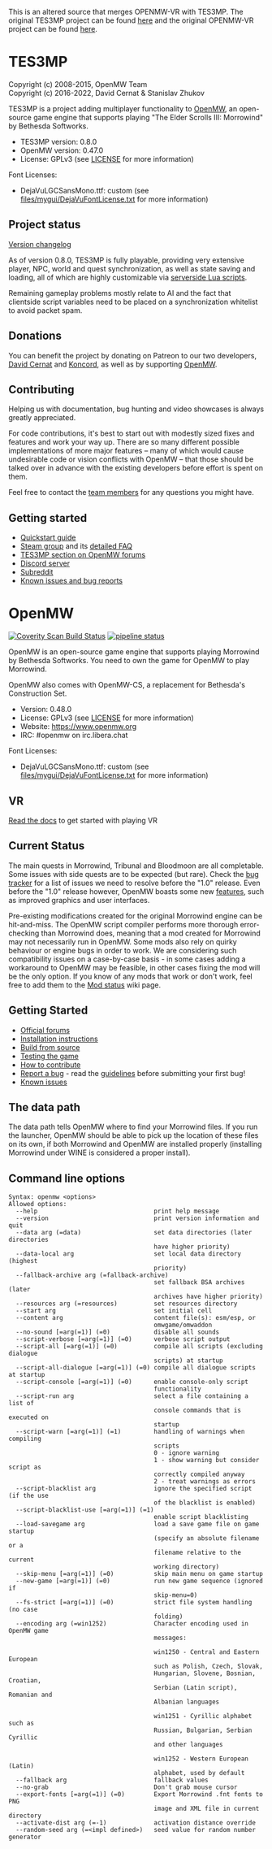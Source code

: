 This is an altered source that merges OPENMW-VR with TES3MP. 
The original TES3MP project can be found [here](https://github.com/TES3MP/TES3MP) and the original OPENMW-VR project can be found [here](https://gitlab.com/madsbuvi/openmw).

TES3MP
======

Copyright (c) 2008-2015, OpenMW Team  
Copyright (c) 2016-2022, David Cernat & Stanislav Zhukov

TES3MP is a project adding multiplayer functionality to [OpenMW](https://github.com/OpenMW/openmw), an open-source game engine that supports playing "The Elder Scrolls III: Morrowind" by Bethesda Softworks.

* TES3MP version: 0.8.0
* OpenMW version: 0.47.0
* License: GPLv3 (see [LICENSE](https://github.com/TES3MP/TES3MP/blob/master/LICENSE) for more information)

Font Licenses:
* DejaVuLGCSansMono.ttf: custom (see [files/mygui/DejaVuFontLicense.txt](https://github.com/TES3MP/TES3MP/blob/master/files/mygui/DejaVuFontLicense.txt) for more information)

Project status
--------------

[Version changelog](https://github.com/TES3MP/TES3MP/blob/master/tes3mp-changelog.md)

As of version 0.8.0, TES3MP is fully playable, providing very extensive player, NPC, world and quest synchronization, as well as state saving and loading, all of which are highly customizable via [serverside Lua scripts](https://github.com/TES3MP/CoreScripts).

Remaining gameplay problems mostly relate to AI and the fact that clientside script variables need to be placed on a synchronization whitelist to avoid packet spam.

Donations
---------------

You can benefit the project by donating on Patreon to our two developers, [David Cernat](https://www.patreon.com/davidcernat) and [Koncord](https://www.patreon.com/Koncord), as well as by supporting [OpenMW](https://openmw.org).

Contributing
---------------

Helping us with documentation, bug hunting and video showcases is always greatly appreciated.

For code contributions, it's best to start out with modestly sized fixes and features and work your way up. There are so many different possible implementations of more major features – many of which would cause undesirable code or vision conflicts with OpenMW – that those should be talked over in advance with the existing developers before effort is spent on them.

Feel free to contact the [team members](https://github.com/TES3MP/TES3MP/blob/master/tes3mp-credits.md) for any questions you might have.

Getting started
---------------

* [Quickstart guide](https://github.com/TES3MP/TES3MP/wiki/Quickstart-guide)
* [Steam group](https://steamcommunity.com/groups/mwmulti) and its [detailed FAQ](https://steamcommunity.com/groups/mwmulti/discussions/1/353916184342480541/)
* [TES3MP section on OpenMW forums](https://forum.openmw.org/viewforum.php?f=45)
* [Discord server](https://discord.gg/ECJk293)
* [Subreddit](https://www.reddit.com/r/tes3mp)
* [Known issues and bug reports](https://github.com/TES3MP/TES3MP/issues)


OpenMW
======

[![Coverity Scan Build Status](https://scan.coverity.com/projects/3740/badge.svg)](https://scan.coverity.com/projects/3740) [![pipeline status](https://gitlab.com/OpenMW/openmw/badges/master/pipeline.svg)](https://gitlab.com/OpenMW/openmw/commits/master)

OpenMW is an open-source game engine that supports playing Morrowind by Bethesda Softworks. You need to own the game for OpenMW to play Morrowind.

OpenMW also comes with OpenMW-CS, a replacement for Bethesda's Construction Set.

* Version: 0.48.0
* License: GPLv3 (see [LICENSE](https://gitlab.com/OpenMW/openmw/-/raw/master/LICENSE) for more information)
* Website: https://www.openmw.org
* IRC: #openmw on irc.libera.chat

Font Licenses:
* DejaVuLGCSansMono.ttf: custom (see [files/mygui/DejaVuFontLicense.txt](https://gitlab.com/OpenMW/openmw/-/raw/master/files/mygui/DejaVuFontLicense.txt) for more information)

VR
--
[Read the docs](https://openmw-vr.readthedocs.io/en/latest/index.html) to get started with playing VR

Current Status
--------------

The main quests in Morrowind, Tribunal and Bloodmoon are all completable. Some issues with side quests are to be expected (but rare). Check the [bug tracker](https://gitlab.com/OpenMW/openmw/issues?label_name%5B%5D=1.0) for a list of issues we need to resolve before the "1.0" release. Even before the "1.0" release however, OpenMW boasts some new [features](https://gitlab.com/OpenMW/openmw/-/wikis/features), such as improved graphics and user interfaces.

Pre-existing modifications created for the original Morrowind engine can be hit-and-miss. The OpenMW script compiler performs more thorough error-checking than Morrowind does, meaning that a mod created for Morrowind may not necessarily run in OpenMW. Some mods also rely on quirky behaviour or engine bugs in order to work. We are considering such compatibility issues on a case-by-case basis - in some cases adding a workaround to OpenMW may be feasible, in other cases fixing the mod will be the only option. If you know of any mods that work or don't work, feel free to add them to the [Mod status](https://old-wiki.openmw.org/index.php?title=Mod_status) wiki page.

Getting Started
---------------

* [Official forums](https://forum.openmw.org/)
* [Installation instructions](https://openmw.readthedocs.io/en/latest/manuals/installation/index.html)
* [Build from source](https://gitlab.com/OpenMW/openmw/-/wikis/development/development_environment_setup)
* [Testing the game](https://old-wiki.openmw.org/index.php?title=Testing)
* [How to contribute](https://old-wiki.openmw.org/index.php?title=Contribution_Wanted)
* [Report a bug](https://gitlab.com/OpenMW/openmw/issues) - read the [guidelines](https://wiki.openmw.org/index.php?title=Bug_Reporting_Guidelines) before submitting your first bug!
* [Known issues](https://gitlab.com/OpenMW/openmw/issues?label_name%5B%5D=Bug)

The data path
-------------

The data path tells OpenMW where to find your Morrowind files. If you run the launcher, OpenMW should be able to pick up the location of these files on its own, if both Morrowind and OpenMW are installed properly (installing Morrowind under WINE is considered a proper install).

Command line options
--------------------

    Syntax: openmw <options>
    Allowed options:
      --help                                print help message
      --version                             print version information and quit
      --data arg (=data)                    set data directories (later directories
                                            have higher priority)
      --data-local arg                      set local data directory (highest
                                            priority)
      --fallback-archive arg (=fallback-archive)
                                            set fallback BSA archives (later
                                            archives have higher priority)
      --resources arg (=resources)          set resources directory
      --start arg                           set initial cell
      --content arg                         content file(s): esm/esp, or
                                            omwgame/omwaddon
      --no-sound [=arg(=1)] (=0)            disable all sounds
      --script-verbose [=arg(=1)] (=0)      verbose script output
      --script-all [=arg(=1)] (=0)          compile all scripts (excluding dialogue
                                            scripts) at startup
      --script-all-dialogue [=arg(=1)] (=0) compile all dialogue scripts at startup
      --script-console [=arg(=1)] (=0)      enable console-only script
                                            functionality
      --script-run arg                      select a file containing a list of
                                            console commands that is executed on
                                            startup
      --script-warn [=arg(=1)] (=1)         handling of warnings when compiling
                                            scripts
                                            0 - ignore warning
                                            1 - show warning but consider script as
                                            correctly compiled anyway
                                            2 - treat warnings as errors
      --script-blacklist arg                ignore the specified script (if the use
                                            of the blacklist is enabled)
      --script-blacklist-use [=arg(=1)] (=1)
                                            enable script blacklisting
      --load-savegame arg                   load a save game file on game startup
                                            (specify an absolute filename or a
                                            filename relative to the current
                                            working directory)
      --skip-menu [=arg(=1)] (=0)           skip main menu on game startup
      --new-game [=arg(=1)] (=0)            run new game sequence (ignored if
                                            skip-menu=0)
      --fs-strict [=arg(=1)] (=0)           strict file system handling (no case
                                            folding)
      --encoding arg (=win1252)             Character encoding used in OpenMW game
                                            messages:

                                            win1250 - Central and Eastern European
                                            such as Polish, Czech, Slovak,
                                            Hungarian, Slovene, Bosnian, Croatian,
                                            Serbian (Latin script), Romanian and
                                            Albanian languages

                                            win1251 - Cyrillic alphabet such as
                                            Russian, Bulgarian, Serbian Cyrillic
                                            and other languages

                                            win1252 - Western European (Latin)
                                            alphabet, used by default
      --fallback arg                        fallback values
      --no-grab                             Don't grab mouse cursor
      --export-fonts [=arg(=1)] (=0)        Export Morrowind .fnt fonts to PNG
                                            image and XML file in current directory
      --activate-dist arg (=-1)             activation distance override
      --random-seed arg (=<impl defined>)   seed value for random number generator

